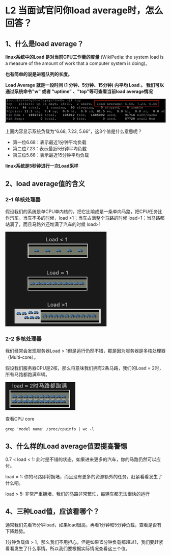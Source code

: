 # **L2 当面试官问你load average时，怎么回答？**

## **1、什么是load average？**

**linux系统中的Load 是对当前CPU工作量的度量** (WikiPedia: the system load is a measure of the amount of work that a computer system is doing)。

**也有简单的说是进程队列的长度。**

**Load Average 就是一段时间 (1 分钟、5分钟、15分钟) 内平均 Load 。
我们可以通过系统命令"w" 或者 "uptime" 、"top"等可查看当前load average情况**

![Alt Image Text](../images/chap5_1_1.png "Body image")

上面内容显示系统负载为“6.68, 7.23, 5.66”，这3个值是什么意思呢？


* 第一位6.68：表示最近1分钟平均负载
* 第二位7.23：表示最近5分钟平均负载
* 第三位5.66：表示最近15分钟平均负载

**linux系统是5秒钟进行一次Load采样**


## **2、load average值的含义**

### **2-1 单核处理器**

假设我们的系统是单CPU单内核的，把它比喻成是一条单向马路，把CPU任务比作汽车。当车不多的时候，load <1；当车占满整个马路的时候 load=1；当马路都站满了，而且马路外还堆满了汽车的时候 load>1

![Alt Image Text](../images/chap5_1_2.png "Body image")

### **2-2 多核处理器**

我们经常会发现服务器Load > 1但是运行仍然不错，那是因为服务器是多核处理器（Multi-core）。


假设我们服务器CPU是2核，那么将意味我们拥有2条马路，我们的Load = 2时，所有马路都跑满车辆。

![Alt Image Text](../images/chap5_1_3.png "Body image")

查看CPU core 

```
grep 'model name' /proc/cpuinfo | wc -l
```

## **3、什么样的Load average值要提高警惕**

0.7 < load < 1: 此时是不错的状态，如果进来更多的汽车，你的马路仍然可以应付。


load = 1: 你的马路即将拥堵，而且没有更多的资源额外的任务，赶紧看看发生了什么吧。


load > 5: 非常严重拥堵，我们的马路非常繁忙，每辆车都无法很快的运行


## **4、三种Load值，应该看哪个？**

通常我们先看15分钟load，如果load很高，再看1分钟和5分钟负载，查看是否有下降趋势。

1分钟负载值 > 1，那么我们不用担心，但是如果15分钟负载都超过1，我们要赶紧看看发生了什么事情。所以我们要根据实际情况查看这三个值。


